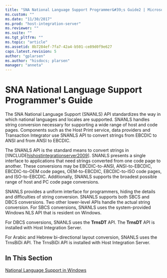 ```yaml
---
title: "SNA National Language Support Programmer&#39;s Guide2 | Microsoft Docs"
ms.custom: ""
ms.date: "11/30/2017"
ms.prod: "host-integration-server"
ms.reviewer: ""
ms.suite: ""
ms.tgt_pltfrm: ""
ms.topic: "article"
ms.assetid: 8b7284ef-7fa7-42a4-b501-ce89d0f9e627
caps.latest.revision: 5
author: "gplarsen"
ms.author: "hisdocs; plarsen"
manager: "anneta"
---
```

# SNA National Language Support Programmer&#39;s Guide
The SNA National Language Support (SNANLS) API standardizes the way in which national languages and locales are supported. SNANLS handles string conversion necessary for supporting a wide range of host and code pages. Components such as the Host Print service, data providers and Transaction Integrator use SNANLS API to convert strings from EBCDIC to ANSI and from ANSI to EBCDIC.  
  
 The SNANLS API is the standard means to convert strings in [!INCLUDE[hishostintegrationserver2009](../includes/hishostintegrationserver2009-md.md)]. SNANLS presents a single interface to applications that need strings converted from one code page to another. These conversions may be EBCDIC-to-ANSI, ANSI-to-EBCDIC, EBCDIC-to-OEM code pages, OEM-to-EBCDIC, EBCDIC-to-ISO code pages, and ISO-to-EBCDIC. Additionally, SNANLS supports the broadest possible range of host and PC code page conversions.  
  
 SNANLS provides a uniform interface for programmers, hiding the details and difficulties of string conversion. SNANLS supports both SBCS and DBCS conversions. Two other lower-level APIs handle the actual string conversion. For SBCS conversions, SNANLS uses the system-provided Windows NLS API that is resident on Windows.  
  
 For DBCS conversions, SNANLS uses the **TrnsDT** API. The **TrnsDT** API is installed with Host Integration Server.  
  
 For Arabic and Hebrew bi-directional layout conversion, SNANLS uses the TrnsBiDi API. The TrnsBiDi API is installed with Host Integration Server.  
  
## In This Section  
 [National Language Support in Windows](../core/national-language-support-in-windows2.md)